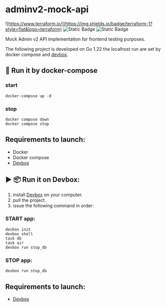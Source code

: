 # adminv2-mock-api
![https://www.terraform.io/](https://img.shields.io/badge/terraform-1?style=flat&logo=terraform)
![Static Badge](https://img.shields.io/badge/Go-1?style=flat&logo=go&labelColor=white)
![Static Badge](https://img.shields.io/badge/docker-1?logo=docker)


Mock Admin v2 API implementation for frontend testing purposes.

The following project is developed on Go 1.22 the localhost run are set by docker compose and [devbox](https://www.jetify.com/devbox/docs/quickstart/).

## 🐋 Run it by docker-compose

### start

```
docker-compose up -d
```
### stop
```
docker compose down
docker compose stop
```
## Requirements to launch:

- Docker
- Docker compose
- [Devbox](https://www.jetify.com/devbox/docs/quickstart/)

## ▶️ 📦 Run it on Devbox:

1. install [Devbox](https://www.jetify.com/devbox/docs/quickstart/) on your computer.
2. pull the project.
3. issue the following command in order:

### START app:
```
devbox init
devbox shell
task db
task air
devbox run stop_db
```
### STOP app:
```
devbox run stop_db
```

## Requirements to launch:

- [Devbox](https://www.jetify.com/devbox/docs/quickstart/)